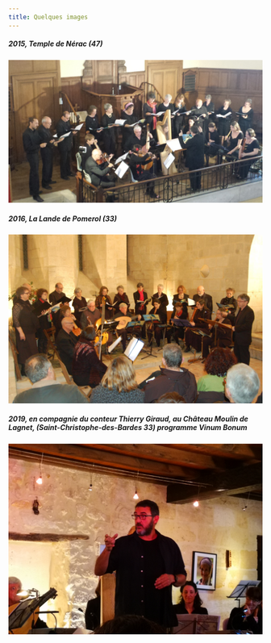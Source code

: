 ```yaml
---
title: Quelques images
---
```

##### 2015, Temple de Nérac (47)

![2015, Temple de Nérac](https://github.com/ensembleapertura/test-website-repo-3796/blob/main/images/2015-05-31-Apertura-Nerac25.jpg?raw=true)

##### 2016, La Lande de Pomerol (33)

![2016-La Lande de Pomerol](https://github.com/ensembleapertura/test-website-repo-3796/blob/main/images/2016-03-lalandedePomerol4.jpg?raw=true)

##### 2019, en compagnie du conteur Thierry Giraud,  au Château Moulin de Lagnet, (Saint-Christophe-des-Bardes 33) programme Vinum Bonum

![2019, Moulin de Lagnet, Thierry Giraud](https://github.com/ensembleapertura/test-website-repo-3796/blob/main/images/2019-05-04-apertura-vinumBonum-MdL-035.jpg?raw=true)